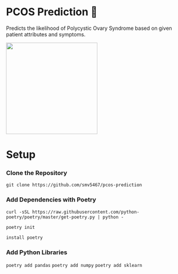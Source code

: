 # PCOS Prediction 🥼
Predicts the likelihood of Polycystic Ovary Syndrome based on given patient attributes and symptoms.  

<img src="https://user-images.githubusercontent.com/78241340/148718462-7a01bc16-4c2c-4f4c-ac99-b5c71d96bc5b.png" width="250">

# Setup
### Clone the Repository 
`git clone https://github.com/smv5467/pcos-prediction`

### Add Dependencies with Poetry 
`curl -sSL https://raw.githubusercontent.com/python-poetry/poetry/master/get-poetry.py | python -`  

`poetry init`  

`install poetry `  


### Add Python Libraries 
`poetry add pandas`
`poetry add numpy`
`poetry add sklearn`


